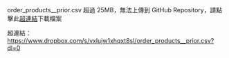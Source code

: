 order_products__prior.csv 超過 25MB，無法上傳到 GitHub Repository，請點擊此[超連結](https://www.dropbox.com/s/vxlujw1xhqxt8sl/order_products__prior.csv?dl=0)下載檔案

超連結：https://www.dropbox.com/s/vxlujw1xhqxt8sl/order_products__prior.csv?dl=0
